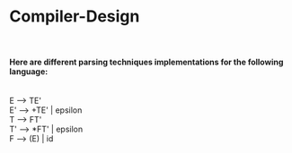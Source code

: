 # Compiler-Design
<br>

<h4>Here are different parsing techniques implementations for the following language:</h4><br>
E --> TE'<br>
E' --> +TE' | epsilon <br>
T --> FT' <br>
T' --> *FT' | epsilon <br>
F --> (E) | id <br>
